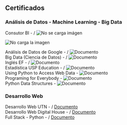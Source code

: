 <h2>Certificados</h2>

<h3>Análisis de Datos - Machine Learning - Big Data</h3>

Consutor BI - / ![No se carga imágen]([https://drive.google.com/file/d/1WiHeQSqewS4WPWblBZ2AJ0al8FrWJoup/view?usp=sharing])<br>

![No carga la imagen](https://github.com/ruizrlaurap0704/Certificados/blob/main/Big_Data_Ruiz_Laura.jpg)

Análisis de Datos de Google - / ![Documento]([https://drive.google.com/file/d/1-A1evyQto06yHMf9vh7G5VLP9RsfHvxu/view?usp=sharing])<br>
Big Data (Ciencia de Datos) - / ![Documento]([https://drive.google.com/file/d/1-A1evyQto06yHMf9vh7G5VLP9RsfHvxu/view?usp=sharing])<br>
Inglés EF - / ![Documento]([https://drive.google.com/file/d/11PmtMlg-IRiUjVLQfH_ekl68hOJ0ygHg/view?usp=sharing])<br>
Estadística USP Education - / ![Documento]([https://drive.google.com/file/d/1sNwOZXHmYzdqGlSaRXznG66-2KdZT4x7/view?usp=sharing])<br>
Using Python to Access Web Data - ![Documento]([https://drive.google.com/file/d/1NkT-BAjJrY_-PzquVIICm8nlZL2l40mb/view?usp=sharing])<br>
Programing for Everybody - ![Documento]([https://drive.google.com/file/d/1zk91XxKr8LyggyvU35AX6PPi5ZPORO2p/view?usp=sharing])<br>
Python Data Structures - ![Documento]([https://drive.google.com/file/d/1_PlSCexVs2Md_EmZEncDIg1v_tOI_Z_R/view?usp=sharing])<br>

<h3>Desarrollo Web</h3>

Desarrollo Web UTN - / [Documento]([https://drive.google.com/file/d/1EXA-xi6c6pYooHGrjG04Q6w89R-2KxTD/view?usp=sharing])<br>
Desarrollo Web Digital House - / [Documento]([https://drive.google.com/file/d/1ABHDfeahR8JbUsGJqzFglJIAl6f9gfRF/view?usp=sharing])<br>
Full Stack - Python - / [Documento]([https://drive.google.com/file/d/1_-SjkaxCPH-AqbBJjLZmZCuM04yjIgbi/view?usp=sharing])<br>
